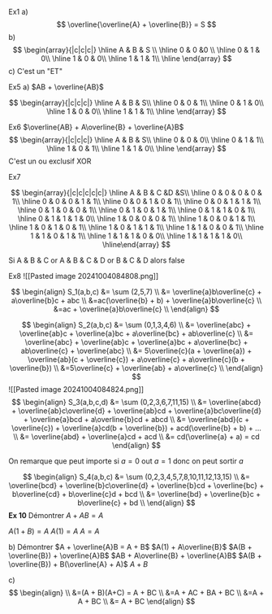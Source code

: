 Ex1
a) 
$$
\overline{\overline{A} + \overline{B}} = S
$$
b)
$$
\begin{array}{|c|c|c|}
\hline
A & B & S \\
\hline
0 & 0 &0 \\
\hline
0 & 1 & 0\\
\hline
1 & 0 & 0\\
\hline
1 & 1 & 1\\
\hline
\end{array}
$$
c)
C'est un "ET"

Ex5
a) 
$AB + \overline{AB}$

$$
\begin{array}{|c|c|c|}
\hline
A & B & S\\
\hline
0 & 0 & 1\\
\hline
0 & 1 & 0\\
\hline
1 & 0 & 0\\
\hline
1 & 1 & 1\\
\hline
\end{array}
$$

Ex6
$\overline{AB} + A\overline{B} + \overline{A}B$
$$
\begin{array}{|c|c|c|}
\hline
A & B & S\\
\hline
0 & 0 & 0\\
\hline
0 & 1 & 1\\
\hline
1 & 0 & 1\\
\hline
1 & 1 & 0\\
\hline
\end{array}
$$
C'est un ou exclusif XOR

Ex7


$$
\begin{array}{|c|c|c|c|c|}
\hline
A & B & C &D &S\\
\hline
0 & 0 & 0 & 0 & 1\\
\hline
0 & 0 & 0 & 1 & 1\\
\hline
0 & 0 & 1 & 0 & 1\\
\hline
0 & 0 & 1 & 1 & 1\\
\hline
0 & 1 & 0 & 0 & 1\\
\hline
0 & 1 & 0 & 1 & 1\\
\hline
0 & 1 & 1 & 0 & 1\\
\hline
0 & 1 & 1 & 1 & 0\\
\hline
1 & 0 & 0 & 0 & 1\\
\hline
1 & 0 & 0 & 1 & 1\\
\hline
1 & 0 & 1 & 0 & 1\\
\hline
1 & 0 & 1 & 1 & 1\\
\hline
1 & 1 & 0 & 0 & 1\\
\hline 
1 & 1 & 0 & 1 & 1\\
\hline
1 & 1 & 1 & 0 & 0\\
\hline
1 & 1 & 1 & 1 & 0\\
\hline\end{array}
$$

Si A & B & C or A & B & C & D or B & C & D alors false


Ex8
![[Pasted image 20241004084808.png]]

$$
\begin{align}
S_1(a,b,c) &= \sum (2,5,7) \\
&= \overline{a}b\overline{c} + a\overline{b}c + abc \\
&=ac(\overline{b} + b) + \overline{a}b\overline{c} \\
&=ac + \overline{a}b\overline{c} \\
\end{align}
$$

$$
\begin{align}
S_2(a,b,c) &= \sum (0,1,3,4,6) \\
&= \overline{abc} + \overline{ab}c + \overline{a}bc + a\overline{bc} + ab\overline{c} \\
&= \overline{abc} + \overline{ab}c + \overline{a}bc + a\overline{bc} + ab\overline{c} + \overline{abc} \\
&= 5\overline{c}(a + \overline{a}) + \overline{ab}(c + \overline{c}) + a\overline{c} + a\overline{c}(b + \overline{b}) \\
&=5\overline{c} + \overline{ab} + a\overline{c} \\
\end{align}
$$
![[Pasted image 20241004084824.png]]
$$
\begin{align}
S_3(a,b,c,d) &= \sum (0,2,3,6,7,11,15) \\
&= \overline{abcd} + \overline{ab}c\overline{d} + \overline{ab}cd + \overline{a}bc\overline{d} + \overline{a}bcd + a\overline{b}cd + abcd \\
&= \overline{abd}(c + \overline{c}) + \overline{a}cd(b + \overline{b}) + acd(\overline{b} + b) + ... \\
&= \overline{abd} + \overline{a}cd + acd \\
&= cd(\overline{a} + a) = cd
\end{align}
$$

On remarque que peut importe si $a = 0$ out $a = 1$ donc on peut sortir $a$

$$
\begin{align}
S_4(a,b,c) &= \sum (0,2,3,4,5,7,8,10,11,12,13,15) \\
&= \overline{bcd} + \overline{b}c\overline{d} + \overline{b}cd + \overline{bc} + b\overline{cd} + b\overline{c}d + bcd \\
&= \overline{bd} + \overline{b}c + b\overline{c} + bd \\
\end{align}
$$
**Ex 10**
Démontrer $A + AB = A$

$A(1 + B) = A$
$A (1) = A$
$A = A$

b)
Démontrer $A + \overline{A}B = A + B$
$A(1) + A\overline{B}$
$A(B + \overline{B}) + \overline{A}B$
$AB + A\overline{B} + \overline{A}B$
$A(B + \overline{B}) + B(\overline{A} + A)$
$A + B$

c)
$$
\begin{align} \\
&=(A + B)(A+C) = A + BC \\
&=A + AC + BA + BC \\
&=A + A + BC \\
&= A + BC
\end{align}
$$

